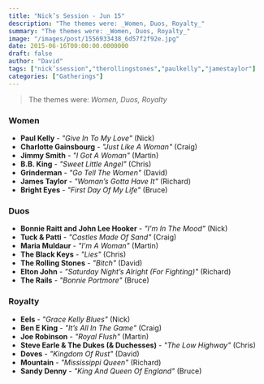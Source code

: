```yaml
---
title: "Nick’s Session - Jun 15"
description: "The themes were: _Women, Duos, Royalty_"
summary: "The themes were: _Women, Duos, Royalty_"
image: "/images/post/1556933438_6d57f2f92e.jpg"
date: 2015-06-16T00:00:00.0000000
draft: false
author: "David"
tags: ["nick’ssession","therollingstones","paulkelly","jamestaylor"]
categories: ["Gatherings"]
---
```

> The themes were: _Women, Duos, Royalty_
### Women
- **Paul Kelly** - _"Give In To My Love"_ (Nick)
- **Charlotte Gainsbourg** - _"Just Like A Woman"_ (Craig)
- **Jimmy Smith** - _"I Got A Woman"_ (Martin)
- **B.B. King** - _"Sweet Little Angel"_ (Chris)
- **Grinderman** - _"Go Tell The Women"_ (David)
- **James Taylor** - _"Woman’s Gotta Have It"_ (Richard)
- **Bright Eyes** - _"First Day Of My Life"_ (Bruce)
### Duos
- **Bonnie Raitt and John Lee Hooker** - _"I'm In The Mood"_ (Nick)
- **Tuck & Patti** - _"Castles Made Of Sand"_ (Craig)
- **Maria Muldaur** - _"I'm A Woman"_ (Martin)
- **The Black Keys** - _"Lies"_ (Chris)
- **The Rolling Stones** - _"Bitch"_ (David)
- **Elton John** - _"Saturday Night’s Alright (For Fighting)"_ (Richard)
- **The Rails** - _"Bonnie Portmore"_ (Bruce)
### Royalty
- **Eels** - _"Grace Kelly Blues"_ (Nick)
- **Ben E King** - _"It’s All In The Game"_ (Craig)
- **Joe Robinson** - _"Royal Flush"_ (Martin)
- **Steve Earle & The Dukes (& Duchesses)** - _"The Low Highway"_ (Chris)
- **Doves** - _"Kingdom Of Rust"_ (David)
- **Mountain** - _"Mississippi Queen"_ (Richard)
- **Sandy Denny** - _"King And Queen Of England"_ (Bruce)
